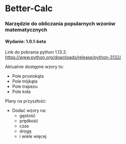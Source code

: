 # Better-Calc
### Narzędzie do obliczania popularnych wzorów matematycznych
#### Wydanie: 1.0.1-beta
Link do pobrania python 1.13.2: https://www.python.org/downloads/release/python-3132/

Aktualnie dostępne wzory to:
- Pole prostokąta
- Pole trójkąta
- Pole trapezu
- Pole koła

Plany na przyszłość:
- Dodać wzory na:
  - gęstość
  - prędkość
  - czas
  - drogę
  - i wiele więcej

